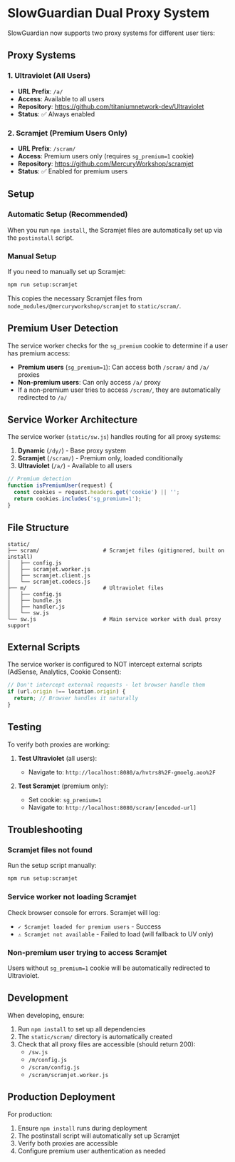 # SlowGuardian Dual Proxy System

SlowGuardian now supports two proxy systems for different user tiers:

## Proxy Systems

### 1. Ultraviolet (All Users)
- **URL Prefix**: `/a/`
- **Access**: Available to all users
- **Repository**: https://github.com/titaniumnetwork-dev/Ultraviolet
- **Status**: ✅ Always enabled

### 2. Scramjet (Premium Users Only)
- **URL Prefix**: `/scram/`
- **Access**: Premium users only (requires `sg_premium=1` cookie)
- **Repository**: https://github.com/MercuryWorkshop/scramjet
- **Status**: ✅ Enabled for premium users

## Setup

### Automatic Setup (Recommended)
When you run `npm install`, the Scramjet files are automatically set up via the `postinstall` script.

### Manual Setup
If you need to manually set up Scramjet:

```bash
npm run setup:scramjet
```

This copies the necessary Scramjet files from `node_modules/@mercuryworkshop/scramjet` to `static/scram/`.

## Premium User Detection

The service worker checks for the `sg_premium` cookie to determine if a user has premium access:

- **Premium users** (`sg_premium=1`): Can access both `/scram/` and `/a/` proxies
- **Non-premium users**: Can only access `/a/` proxy
- If a non-premium user tries to access `/scram/`, they are automatically redirected to `/a/`

## Service Worker Architecture

The service worker (`static/sw.js`) handles routing for all proxy systems:

1. **Dynamic** (`/dy/`) - Base proxy system
2. **Scramjet** (`/scram/`) - Premium only, loaded conditionally
3. **Ultraviolet** (`/a/`) - Available to all users

```javascript
// Premium detection
function isPremiumUser(request) {
  const cookies = request.headers.get('cookie') || '';
  return cookies.includes('sg_premium=1');
}
```

## File Structure

```
static/
├── scram/                    # Scramjet files (gitignored, built on install)
│   ├── config.js
│   ├── scramjet.worker.js
│   ├── scramjet.client.js
│   └── scramjet.codecs.js
├── m/                        # Ultraviolet files
│   ├── config.js
│   ├── bundle.js
│   ├── handler.js
│   └── sw.js
└── sw.js                     # Main service worker with dual proxy support
```

## External Scripts

The service worker is configured to NOT intercept external scripts (AdSense, Analytics, Cookie Consent):

```javascript
// Don't intercept external requests - let browser handle them
if (url.origin !== location.origin) {
  return; // Browser handles it naturally
}
```

## Testing

To verify both proxies are working:

1. **Test Ultraviolet** (all users):
   - Navigate to: `http://localhost:8080/a/hvtrs8%2F-gmoelg.aoo%2F`

2. **Test Scramjet** (premium only):
   - Set cookie: `sg_premium=1`
   - Navigate to: `http://localhost:8080/scram/[encoded-url]`

## Troubleshooting

### Scramjet files not found
Run the setup script manually:
```bash
npm run setup:scramjet
```

### Service worker not loading Scramjet
Check browser console for errors. Scramjet will log:
- `✓ Scramjet loaded for premium users` - Success
- `⚠ Scramjet not available` - Failed to load (will fallback to UV only)

### Non-premium user trying to access Scramjet
Users without `sg_premium=1` cookie will be automatically redirected to Ultraviolet.

## Development

When developing, ensure:
1. Run `npm install` to set up all dependencies
2. The `static/scram/` directory is automatically created
3. Check that all proxy files are accessible (should return 200):
   - `/sw.js`
   - `/m/config.js`
   - `/scram/config.js`
   - `/scram/scramjet.worker.js`

## Production Deployment

For production:
1. Ensure `npm install` runs during deployment
2. The postinstall script will automatically set up Scramjet
3. Verify both proxies are accessible
4. Configure premium user authentication as needed
